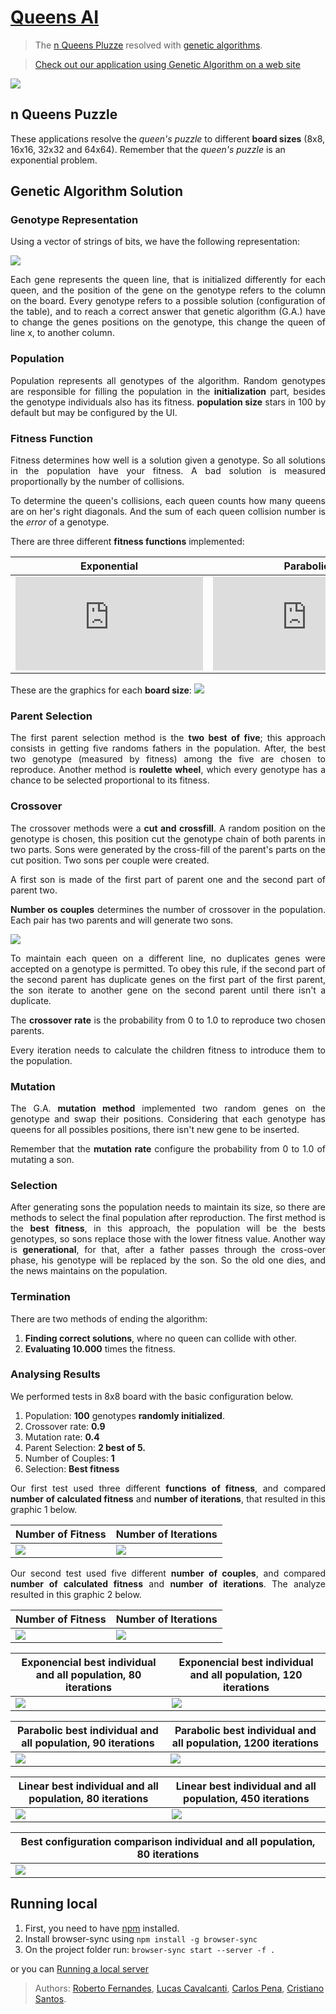 # [Queens AI](https://rc-dynamics.github.io/queens_AI/)
> The [n Queens Pluzze](https://en.wikipedia.org/wiki/Eight_queens_puzzle) resolved with [genetic algorithms](https://en.wikipedia.org/wiki/Genetic_algorithm).

> [Check out our application using Genetic Algorithm on a web site](https://rc-dynamics.github.io/queens_AI/)


![](figs/queens.png)

## n Queens Puzzle

These applications resolve the *queen's puzzle* to different **board sizes** (8x8, 16x16, 32x32 and 64x64). Remember that the *queen's puzzle* is an exponential problem.



## Genetic Algorithm Solution

### Genotype Representation

Using a vector of strings of bits, we have the following representation:

![](figs/genotype.png)
<div style="text-align: justify">  
Each gene represents the queen line, that is initialized differently for each queen, and the position of the gene on the genotype refers to the column on the board. 
Every genotype refers to a possible solution (configuration of the table), and to reach a correct answer that genetic algorithm (G.A.) have to change the genes positions on the genotype, this change the queen of line x, to another column.

###  Population
Population represents all genotypes of the algorithm. Random genotypes are responsible for filling the population in the **initialization** part, besides the genotype individuals also has its fitness.
**population size** stars in 100 by default but may be configured by the UI.

###  Fitness Function
Fitness determines how well is a solution given a genotype. So all solutions in the population have your fitness. A bad solution is measured proportionally by the number of collisions.

To determine the queen's collisions, each queen counts how many queens are on her's right diagonals. And the sum of each queen collision number is the *error* of a genotype. 

There are three different **fitness functions** implemented:

| <div style="text-align: center;">  Exponential </div> | <div style="text-align: center;">  Parabolic </div>| <div style="text-align: center;">  Linear </div>|
| ------ | ------ | ------ |
| ![](http://latex.codecogs.com/svg.latex?%5Cfrac%7B1%7D%7B1+error%7D) |  ![](http://latex.codecogs.com/svg.latex?%5Cfrac%7B%28error-max_%7Berror%7D%29%5E2%7D%7B%28max_%7Berror%7D%29%5E2%7D) |  ![](http://latex.codecogs.com/svg.latex?%5Cfrac%7B-error%7D%7Bmax_%7Berror%7D%7D%2B1) |

These are the graphics for each **board size**:
![](figs/fitness_function.png)

###  Parent Selection
The first parent selection method is the **two best of five**; this approach consists in getting five randoms fathers in the population. After, the best two genotype (measured by fitness) among the five are chosen to reproduce. 
Another method is **roulette wheel**, which every genotype has a chance to be selected proportional to its fitness.

###  Crossover
The crossover methods were a **cut and crossfill**. A random position on the genotype is chosen, this position cut the genotype chain of both parents in two parts. Sons were generated by the cross-fill of the parent's parts on the cut position. Two sons per couple were created.

A first son is made of the first part of parent one and the second part of parent two.

**Number os couples** determines the number of crossover in the population. Each pair has two parents and will generate two sons.

![](figs/crossover.png)

To maintain each queen on a different line, no duplicates genes were accepted on a genotype is permitted. To obey this rule, if the second part of the second parent has duplicate genes on the first part of the first parent, the son iterate to another gene on the second parent until there isn't a duplicate.

The **crossover rate** is the probability from 0 to 1.0 to reproduce two chosen parents.

Every iteration needs to calculate the children fitness to introduce them to the population.


###  Mutation
The G.A. **mutation method** implemented two random genes on the genotype and swap their positions. Considering that each genotype has queens for all possibles positions, there isn't new gene to be inserted.

Remember that the **mutation rate** configure the probability from 0 to 1.0 of mutating a son.

### Selection 

After generating sons the population needs to maintain its size, so there are methods to select the final population after reproduction. 
The first method is the **best fitness**, in this approach, the population will be the bests genotypes, so sons replace those with the lower fitness value.
Another way is **generational**, for that, after a father passes through the cross-over phase, his genotype will be replaced by the son. So the old one dies, and the news maintains on the population.

### Termination 
There are two methods of ending the algorithm:
1. **Finding correct solutions**, where no queen can collide with other.
2. **Evaluating 10.000** times the fitness. 

### Analysing Results
We performed tests in 8x8 board with the basic configuration below.
1. Population: **100** genotypes **randomly initialized**.
2. Crossover rate: **0.9**
3. Mutation rate: **0.4**
4. Parent Selection: **2 best of 5.**
5. Number of Couples: **1**
6. Selection: **Best fitness**

Our first test used three different **functions of fitness**, and compared  **number of calculated fitness** and **number of iterations**, that resulted in this graphic 1 below.

| <div style="text-align: center;">  Number of Fitness </div> | <div style="text-align: center;">  Number of Iterations </div>|
| ------ | ------ |
| ![](figs/fitnessComparison.png) |  ![](figs/iterationsComparison.png) |


Our second test used five different **number of couples**, and compared  **number of calculated fitness** and **number of iterations**. The analyze resulted in this graphic 2 below.

| <div style="text-align: center;">  Number of Fitness </div> | <div style="text-align: center;">  Number of Iterations </div>|
| ------ | ------ |
| ![](figs/fitnessSeveralCouplesComp.png) |  ![](figs/iterationsSeveralCouplesComp.png) |

| <div style="text-align: center;">  Exponencial best individual and all population, 80 iterations</div> | <div style="text-align: center;">  Exponencial best individual and all population, 120 iterations </div>|
| ------ | ------ |
| ![](figs/expo_one_all.png) |  ![](figs/expo_oneall_120.png) |


| <div style="text-align: center;">  Parabolic best individual and all population, 90 iterations</div> | <div style="text-align: center;">  Parabolic best individual and all population, 1200 iterations </div>|
| ------ | ------ |
| ![](figs/para_oneall_90.png) |  ![](figs/para_oneall_1200.png) |

| <div style="text-align: center;">  Linear best individual and all population, 80 iterations</div> | <div style="text-align: center;">  Linear best individual and all population, 450 iterations </div>|
| ------ | ------ |
| ![](figs/lin_oneall_80.png) |  ![](figs/lin_oneall_450.png) |

| <div style="text-align: center;">  Best configuration comparison individual and all population, 80 iterations</div> |
| ------ | 
| ![](figs/bestconfig_oneall.png) |

</div>

## Running local

1. First, you need to have [npm](https://www.npmjs.com) installed.
2. Install browser-sync using `npm install -g browser-sync`
3. On the project folder run: `browser-sync start --server -f .`

or you can [Running a local server](https://github.com/processing/p5.js/wiki/Local-server)


> Authors: [Roberto Fernandes](https://github.com/bebetocf), [Lucas Cavalcanti](https://github.com/lhcavalcanti), [Carlos Pena](https://github.com/CarlosPena00), [Cristiano Santos](https://github.com/cstiano).
